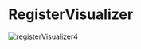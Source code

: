 # RegisterVisualizer
![registerVisualizer4](https://github.com/rendayigit/RegisterVisualizer/assets/28491388/38560b0d-30dd-4295-9ebf-2064e0e9b9bc)
